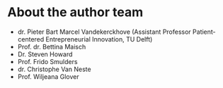 # About the author team

* dr. Pieter Bart Marcel Vandekerckhove (Assistant Professor Patient-centered Entrepreneurial Innovation, TU Delft)
* Prof. dr. Bettina Maisch
* Dr. Steven Howard
* Prof. Frido Smulders
* dr. Christophe Van Neste
* Prof. Wiljeana Glover


